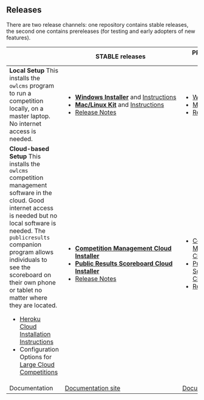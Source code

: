 ## Releases

There are two release channels: one repository contains stable releases, the second one contains prereleases (for testing and early adopters of new features).

|                                                              | STABLE releases                                              | PRELIMINARY releases                                         |
| :----------------------------------------------------------- | ------------------------------------------------------------ | ------------------------------------------------------------ |
| **Local Setup**  This installs the `owlcms` program to run a competition locally, on a master laptop.  No internet access is needed. | <ul><li><nobr>[**Windows Installer**](https://github.com/owlcms/owlcms4/releases/latest/owlcms_setup.exe) and [Instructions](https://jflamy-dev.github.io/owlcms4-prerelease/#/LocalWindowsSetup)</nobr><li>[**Mac/Linux Kit**](https://github.com/owlcms/owlcms4/releases/latest/owlcms_setup.zip) and [Instructions](https://jflamy-dev.github.io/owlcms4-prerelease/#/LocalLinuxMacSetup)<li><nobr>[Release Notes](https://github.com/owlcms/owlcms4/releases)</nobr></ul> | <ul><li><nobr>[Windows Installer](https://github.com/owlcms/jflamy-dev/owlcms4-prerelease/latest/owlcms_setup.exe)</nobr><li>[Mac/Linux Kit](https://github.com/owlcms/jflamy-dev/owlcms4-prerelease/latest/owlcms_setup.zip)<li><nobr>[Release Notes](https://github.com/owlcms/jflamy-dev/owlcms4-prerelease)</nobr></ul> |
| **Cloud-based Setup** This installs the `owlcms` competition management software in the cloud. Good internet access is needed but no local software is needed. The `publicresults` companion program allows individuals to see the scoreboard on their own phone or tablet no matter where they are located.<ul><li>[Heroku Cloud Installation Instructions](https://jflamy-dev.github.io/owlcms4-prerelease/#/Heroku)</li><li>Configuration Options for [Large Cloud Competitions](https://jflamy-dev.github.io/owlcms4-prerelease/#/HerokuLarge)</li></ul> | <ul><li>[**Competition Management Cloud Installer**](https://github.com/owlcms/owlcms4-heroku/blob/master/README.md)<li>[**Public Results Scoreboard Cloud Installer**](https://github.com/owlcms/owlcms4-heroku/blob/master/README.md)<li><nobr>[Release Notes](https://github.com/owlcms/owlcms4/releases)</nobr></ul> | <ul><li>[Competition Management Cloud Installer](https://github.com/jflamy-dev/owlms-heroku-prerelease)<li>[Public Results Scoreboard Cloud Installer](https://github.com/jflamy-dev/publicresults-heroku-prerelease/releases)<li><nobr>[Release Notes](https://github.com/owlcms/jflamy-dev/owlcms4-prerelease)</nobr></ul> |
| Documentation                                                | [Documentation site](https://owlcms.github.io/owlcms4/#/index) | [Documentation Site](https://jflamy-dev.github.io/owlcms4-prerelease/#/index) |